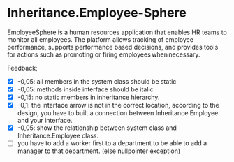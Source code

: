 # Inheritance.Employee-Sphere

EmployeeSphere is a human resources application that enables HR teams to monitor all employees. The platform allows tracking of employee performance, supports performance based decisions, and provides tools for actions such as promoting or firing employees when necessary. 


Feedback;

- [x] -0,05: all members in the system class should be static
- [x] -0,05: methods inside interface should be italic 
- [x] -0,15: no static members in inheritance hierarchy.
- [x] -0,1: the interface arrow is not in the correct location, according to the design, you have to built a connection between Inheritance.Employee and your interface.
- [x] -0,05: show the relationship between system class and Inheritance.Employee class.
- [ ] you have to add a worker first to a department to be able to add a manager to that department. (else nullpointer exception)